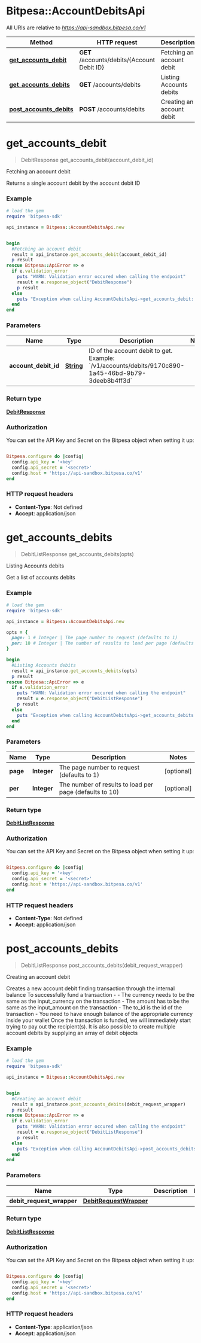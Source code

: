 # Bitpesa::AccountDebitsApi

All URIs are relative to *https://api-sandbox.bitpesa.co/v1*

Method | HTTP request | Description
------------- | ------------- | -------------
[**get_accounts_debit**](AccountDebitsApi.md#get_accounts_debit) | **GET** /accounts/debits/{Account Debit ID} | Fetching an account debit
[**get_accounts_debits**](AccountDebitsApi.md#get_accounts_debits) | **GET** /accounts/debits | Listing Accounts debits
[**post_accounts_debits**](AccountDebitsApi.md#post_accounts_debits) | **POST** /accounts/debits | Creating an account debit


# **get_accounts_debit**
> DebitResponse get_accounts_debit(account_debit_id)

Fetching an account debit

Returns a single account debit by the account debit ID

### Example
```ruby
# load the gem
require 'bitpesa-sdk'

api_instance = Bitpesa::AccountDebitsApi.new


begin
  #Fetching an account debit
  result = api_instance.get_accounts_debit(account_debit_id)
  p result
rescue Bitpesa::ApiError => e
  if e.validation_error
    puts "WARN: Validation error occured when calling the endpoint"
    result = e.response_object("DebitResponse")
    p result
  else
    puts "Exception when calling AccountDebitsApi->get_accounts_debit: #{e}"
  end
end
```

### Parameters

Name | Type | Description  | Notes
------------- | ------------- | ------------- | -------------
 **account_debit_id** | [**String**](.md)| ID of the account debit to get.  Example: &#x60;/v1/accounts/debits/9170c890-1a45-46bd-9b79-3deeb8b4ff3d&#x60; | 

### Return type

[**DebitResponse**](DebitResponse.md)

### Authorization

You can set the API Key and Secret on the Bitpesa object when setting it up:

```ruby

Bitpesa.configure do |config|
  config.api_key = '<key'
  config.api_secret = '<secret>'
  config.host = 'https://api-sandbox.bitpesa.co/v1'
end

```

### HTTP request headers

 - **Content-Type**: Not defined
 - **Accept**: application/json



# **get_accounts_debits**
> DebitListResponse get_accounts_debits(opts)

Listing Accounts debits

Get a list of accounts debits

### Example
```ruby
# load the gem
require 'bitpesa-sdk'

api_instance = Bitpesa::AccountDebitsApi.new

opts = { 
  page: 1 # Integer | The page number to request (defaults to 1)
  per: 10 # Integer | The number of results to load per page (defaults to 10)
}

begin
  #Listing Accounts debits
  result = api_instance.get_accounts_debits(opts)
  p result
rescue Bitpesa::ApiError => e
  if e.validation_error
    puts "WARN: Validation error occured when calling the endpoint"
    result = e.response_object("DebitListResponse")
    p result
  else
    puts "Exception when calling AccountDebitsApi->get_accounts_debits: #{e}"
  end
end
```

### Parameters

Name | Type | Description  | Notes
------------- | ------------- | ------------- | -------------
 **page** | **Integer**| The page number to request (defaults to 1) | [optional] 
 **per** | **Integer**| The number of results to load per page (defaults to 10) | [optional] 

### Return type

[**DebitListResponse**](DebitListResponse.md)

### Authorization

You can set the API Key and Secret on the Bitpesa object when setting it up:

```ruby

Bitpesa.configure do |config|
  config.api_key = '<key'
  config.api_secret = '<secret>'
  config.host = 'https://api-sandbox.bitpesa.co/v1'
end

```

### HTTP request headers

 - **Content-Type**: Not defined
 - **Accept**: application/json



# **post_accounts_debits**
> DebitListResponse post_accounts_debits(debit_request_wrapper)

Creating an account debit

Creates a new account debit finding transaction through the internal balance  To successfully fund a transaction - - The currency needs to be the same as the input_currency on the transaction - The amount has to be the same as the input_amount on the transaction - The to_id is the id of the transaction - You need to have enough balance of the appropriate currency inside your wallet  Once the transaction is funded, we will immediately start trying to pay out the recipient(s).  It is also possible to create multiple account debits by supplying an array of debit objects 

### Example
```ruby
# load the gem
require 'bitpesa-sdk'

api_instance = Bitpesa::AccountDebitsApi.new


begin
  #Creating an account debit
  result = api_instance.post_accounts_debits(debit_request_wrapper)
  p result
rescue Bitpesa::ApiError => e
  if e.validation_error
    puts "WARN: Validation error occured when calling the endpoint"
    result = e.response_object("DebitListResponse")
    p result
  else
    puts "Exception when calling AccountDebitsApi->post_accounts_debits: #{e}"
  end
end
```

### Parameters

Name | Type | Description  | Notes
------------- | ------------- | ------------- | -------------
 **debit_request_wrapper** | [**DebitRequestWrapper**](DebitRequestWrapper.md)|  | 

### Return type

[**DebitListResponse**](DebitListResponse.md)

### Authorization

You can set the API Key and Secret on the Bitpesa object when setting it up:

```ruby

Bitpesa.configure do |config|
  config.api_key = '<key'
  config.api_secret = '<secret>'
  config.host = 'https://api-sandbox.bitpesa.co/v1'
end

```

### HTTP request headers

 - **Content-Type**: application/json
 - **Accept**: application/json




